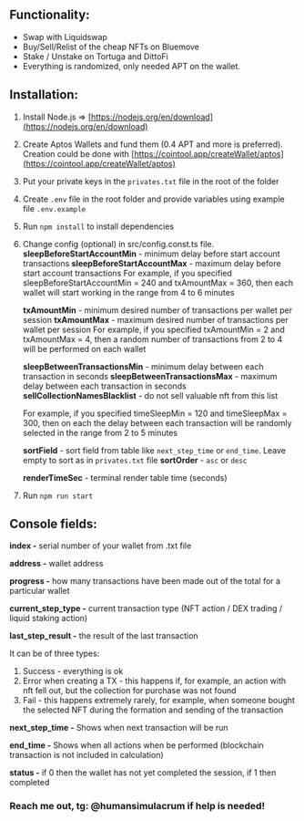 ## Functionality:

- Swap with Liquidswap
- Buy/Sell/Relist of the cheap NFTs on Bluemove
- Stake / Unstake on Tortuga and DittoFi
- Everything is randomized, only needed APT on the wallet.

## Installation:

1. Install Node.js => [https://nodejs.org/en/download](https://nodejs.org/en/download)
2. Create Aptos Wallets and fund them (0.4 APT and more is preferred). Creation could be done with [https://cointool.app/createWallet/aptos](https://cointool.app/createWallet/aptos)
3. Put your private keys in the `privates.txt` file in the root of the folder
4. Create `.env` file in the root folder and provide variables using example file `.env.example` 
5. Run `npm install` to install dependencies
6. Change config (optional) in src/config.const.ts file.
    **sleepBeforeStartAccountMin** - minimum delay before start account transactions
    **sleepBeforeStartAccountMax** - maximum delay before start account transactions
    For example, if you specified sleepBeforeStartAccountMin = 240 and txAmountMax = 360, then each wallet will start working in the range from 4 to 6 minutes

    **txAmountMin** - minimum desired number of transactions per wallet per session
    **txAmountMax** - maximum desired number of transactions per wallet per session
    For example, if you specified txAmountMin = 2 and txAmountMax = 4, then a random number of transactions from 2 to 4 will be performed on each wallet

    **sleepBetweenTransactionsMin** - minimum delay between each transaction in seconds
    **sleepBetweenTransactionsMax** - maximum delay between each transaction in seconds
    **sellCollectionNamesBlacklist** - do not sell valuable nft from this list
    
    For example, if you specified timeSleepMin = 120 and timeSleepMax = 300, then on each the delay between each transaction will be randomly selected in the range from 2 to 5 minutes


    **sortField** - sort field from table like `next_step_time` or `end_time`. Leave empty to sort as in `privates.txt` file
    **sortOrder** - `asc` or `desc`

    **renderTimeSec** - terminal render table time (seconds)
7. Run `npm run start`


## Console fields:

**index -** serial number of your wallet from .txt file

**address -** wallet address

**progress -** how many transactions have been made out of the total for a particular wallet

**current_step_type -** current transaction type (NFT action / DEX trading / liquid staking action)

**last_step_result -** the result of the last transaction

It can be of three types:

1. Success - everything is ok
2. Error when creating a TX - this happens if, for example, an action with nft fell out, but the collection for purchase was not found
3. Fail - this happens extremely rarely, for example, when someone bought the selected NFT during the formation and sending of the transaction

**next_step_time -** Shows when next transaction will be run

**end_time -** Shows when all actions when be performed (blockchain transaction is not included in calculation)

**status -** if 0 then the wallet has not yet completed the session, if 1 then completed


### Reach me out, tg: @humansimulacrum if help is needed!